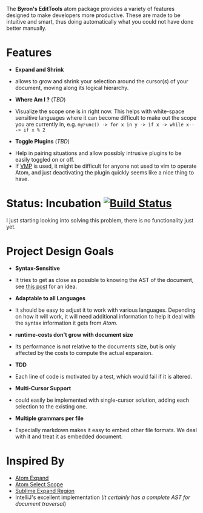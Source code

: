 The **Byron's EditTools** atom package provides a variety of features designed to make developers more productive. These are made to be intuitive and smart, thus doing automatically what you could not have done better manually.

# Features
* **Expand and Shrink**
 - allows to grow and shrink your selection around the cursor(*s*) of your document, moving along its logical hierarchy.
* **Where Am I ?** (*TBD*)
 - Visualize the scope one is in right now. This helps with white-space sensitive languages where it can become difficult to make out the scope you are currently in, e.g. `myFunc() -> for x in y -> if x -> while x-- -> if x % 2`
* **Toggle Plugins** (*TBD*)
 - Help in pairing situations and allow possibly intrusive plugins to be easily toggled on or off.
 - If [VMP]() is used, it might be difficult for anyone not used to vim to operate Atom, and just deactivating the plugin quickly seems like a nice thing to have.

# Status: Incubation [![Build Status](https://travis-ci.org/Byron/atom-byrons-edittools.svg?branch=master)](https://travis-ci.org/Byron/atom-byrons-edittools)

I just starting looking into solving this problem, there is no functionality just yet.

# Project Design Goals
* **Syntax-Sensitive**
 - It tries to get as close as possible to knowing the AST of the document, see [this post][atom-io-post1] for an idea.
* **Adaptable to all Languages**
 - It should be easy to adjust it to work with various languages. Depending on how it will work, it will need additional information to help it deal with the syntax information it gets from *Atom*.
* **runtime-costs don't grow with document size**
 - Its performance is not relative to the documents size, but is only affected by the costs to compute the actual expansion.
* **TDD**
 - Each line of code is motivated by a test, which would fail if it is altered.
* **Multi-Cursor Support**
 - could easily be implemented with single-cursor solution, adding each selection to the existing one.
* **Multiple grammars per file**
 - Especially markdown makes it easy to embed other file formats. We deal with it and treat it as embedded document.

# Inspired By

* [Atom Expand][github-atom-expand]
* [Atom Select Scope][github-select-scope]
* [Sublime Expand Region][github-sublime-expand]
* IntelliJ's excellent implementation (*it certainly has a complete AST for document traversal*)

[atom-io-post1]: https://discuss.atom.io/t/scope-aware-expanding-selection-using-alt-up-like-in-intellij/8228/6
[github-atom-expand]: https://github.com/aki77/atom-expand-region
[github-sublime-expand]: https://github.com/aronwoost/sublime-expand-region
[github-select-scope]: https://github.com/wmadden/select-scope
